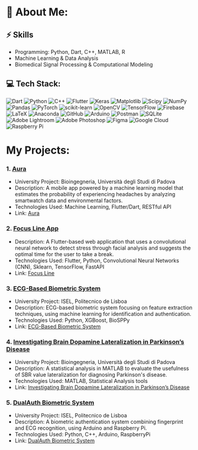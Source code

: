# 💫 About Me:
## ⚡ Skills
- Programming: Python, Dart, C++, MATLAB, R
- Machine Learning & Data Analysis
- Biomedical Signal Processing & Computational Modeling

## 💻 Tech Stack:
![Dart](https://img.shields.io/badge/dart-%230175C2.svg?style=flat&logo=dart&logoColor=white)
![Python](https://img.shields.io/badge/python-3670A0?style=flat&logo=python&logoColor=ffdd54)
![C++](https://img.shields.io/badge/c%2B%2B-%2300599C.svg?style=flat&logo=c%2B%2B&logoColor=white)
![Flutter](https://img.shields.io/badge/Flutter-%2302569B.svg?style=flat&logo=Flutter&logoColor=white)
![Keras](https://img.shields.io/badge/Keras-%23D00000.svg?style=flat&logo=Keras&logoColor=white)
![Matplotlib](https://img.shields.io/badge/Matplotlib-%23ffffff.svg?style=flat&logo=Matplotlib&logoColor=black)
![Scipy](https://img.shields.io/badge/SciPy-%230C55A5.svg?style=flat&logo=scipy&logoColor=%white)
![NumPy](https://img.shields.io/badge/numpy-%23013243.svg?style=flat&logo=numpy&logoColor=white)
![Pandas](https://img.shields.io/badge/pandas-%23150458.svg?style=flat&logo=pandas&logoColor=white)
![PyTorch](https://img.shields.io/badge/PyTorch-%23EE4C2C.svg?style=flat&logo=PyTorch&logoColor=white)
![scikit-learn](https://img.shields.io/badge/scikit--learn-%23F7931E.svg?style=flat&logo=scikit-learn&logoColor=white)
![OpenCV](https://img.shields.io/badge/OpenCV-5C3EE8?style=flat&logo=opencv&logoColor=white)
![TensorFlow](https://img.shields.io/badge/TensorFlow-FF6F00?style=flat&logo=tensorflow&logoColor=white)
![Firebase](https://img.shields.io/badge/firebase-%23039BE5.svg?style=flat&logo=firebase)
![LaTeX](https://img.shields.io/badge/latex-%23008080.svg?style=flat&logo=latex&logoColor=white)
![Anaconda](https://img.shields.io/badge/Anaconda-%2344A833.svg?style=flat&logo=anaconda&logoColor=white)
![GitHub](https://img.shields.io/badge/github-%23121011.svg?style=flat&logo=github&logoColor=white)
![Arduino](https://img.shields.io/badge/-Arduino-00979D?style=flat&logo=Arduino&logoColor=white)
![Postman](https://img.shields.io/badge/Postman-FF6C37?style=flat&logo=postman&logoColor=white)
![SQLite](https://img.shields.io/badge/sqlite-%2307405e.svg?style=flat&logo=sqlite&logoColor=white)
![Adobe Lightroom](https://img.shields.io/badge/Adobe%20Lightroom-31A8FF.svg?style=flat&logo=Adobe%20Lightroom&logoColor=white)
![Adobe Photoshop](https://img.shields.io/badge/adobe%20photoshop-%2331A8FF.svg?style=flat&logo=adobe%20photoshop&logoColor=white)
![Figma](https://img.shields.io/badge/figma-%23F24E1E.svg?style=flat&logo=figma&logoColor=white)
![Google Cloud](https://img.shields.io/badge/Google%20Cloud-4285F4?style=flat&logo=google-cloud&logoColor=white)
![Raspberry Pi](https://img.shields.io/badge/Raspberry%20Pi-A22846?style=flat&logo=raspberry-pi&logoColor=white)


# My Projects:
### 1. [Aura](https://github.com/pietroruzzante/aura)
- University Project: Bioingegneria, Università degli Studi di Padova
- Description: A mobile app powered by a machine learning model that estimates the probability of experiencing headaches by analyzing smartwatch data and environmental factors.
- Technologies Used: Machine Learning, Flutter/Dart, RESTful API
- Link: [Aura](https://github.com/pietroruzzante/aura)

### 2. [Focus Line App](https://github.com/pietroruzzante/aura)
- Description: A Flutter-based web application that uses a convolutional neural network to detect stress through facial analysis and suggests the optimal time for the user to take a break.
- Technologies Used: Flutter, Python, Convolutional Neural Networks (CNN), Sklearn, TensorFlow, FastAPI
- Link: [Focus Line](https://github.com/pietroruzzante/focus-line-app)

### 3. [ECG-Based Biometric System](https://github.com/annaghiotto/ECG-Based-Biometric-System)
- University Project: ISEL, Politecnico de Lisboa
- Description: ECG-based biometric system focusing on feature extraction techniques, using machine learning for identification and authentication.
- Technologies Used: Python, XGBoost, BioSPPy
- Link: [ECG-Based Biometric System](https://github.com/annaghiotto/ECG-Based-Biometric-System)

### 4. [Investigating Brain Dopamine Lateralization in Parkinson’s Disease](https://github.com/pietroruzzante/brain-dopamine-lateralization-in-parkinson-disease)
- University Project: Bioingegneria, Università degli Studi di Padova
- Description: A statistical analysis in MATLAB to evaluate the usefulness of SBR value lateralization for diagnosing Parkinson's disease.
- Technologies Used: MATLAB, Statistical Analysis tools
- Link: [Investigating Brain Dopamine Lateralization in Parkinson’s Disease](https://github.com/pietroruzzante/brain-dopamine-lateralization-in-parkinson-disease)

### 5. [DualAuth Biometric System](https://github.com/annaghiotto/DualAuth-Biometric-System)
- University Project: ISEL, Politecnico de Lisboa
- Description: A biometric authentication system combining fingerprint and ECG recognition, using Arduino and Raspberry Pi.
- Technologies Used: Python, C++, Arduino, RaspberryPi
- Link: [DualAuth Biometric System](https://github.com/annaghiotto/DualAuth-Biometric-System)
